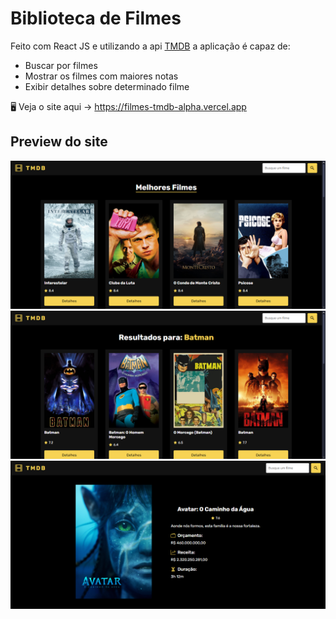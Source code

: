 # Biblioteca de Filmes

Feito com React JS e utilizando a api [TMDB](https://developer.themoviedb.org/docs/getting-started) a aplicação é capaz de:

- Buscar por filmes
- Mostrar os filmes com maiores notas
- Exibir detalhes sobre determinado filme

🖥 Veja o site aqui -> https://filmes-tmdb-alpha.vercel.app

## Preview do site

<img src="src/img/home_screen.png">
<img src="src/img/search_screen.png">
<img src="src/img/movie_screen.png">

